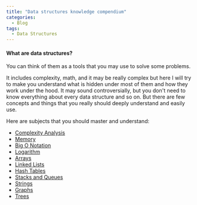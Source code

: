 ```yaml
---
title: "Data structures knowledge compendium"
categories:
  - Blog
tags:
  - Data Structures
---
```


#### What are data structures? 

You can think of them as a tools that you may use to solve some problems.

It includes complexity, math, and it may be really complex but here I will try to make you understand what is hidden under most of them and how they work under the hood. 
It may sound controversially, but you don't need to know everything about every data structure and so on. But there are few concepts and things that you really should deeply understand and easily use.

Here are subjects that you should master and understand:

* [Complexity Analysis](https://matthewonsoftware.com/blog/complexity-analysis)
* [Memory](https://matthewonsoftware.com/blog/memory/)
* [Big O Notation](https://matthewonsoftware.com/)
* [Logarithm](https://matthewonsoftware.com/)
* [Arrays](https://matthewonsoftware.com/)
* [Linked Lists](https://matthewonsoftware.com/)
* [Hash Tables](https://matthewonsoftware.com/)
* [Stacks and Queues](https://matthewonsoftware.com/)
* [Strings](https://matthewonsoftware.com/)
* [Graphs](https://matthewonsoftware.com/)
* [Trees](https://matthewonsoftware.com/)
